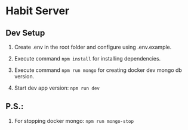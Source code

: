 # Habit Server

## Dev Setup

1. Create .env in the root folder and configure using .env.example.

2. Execute command `npm install` for installing dependencies.

3. Execute command `npm run mongo` for creating docker dev mongo db version.

4. Start dev app version: `npm run dev`

## P.S.:

1. For stopping docker mongo: `npm run mongo-stop`
